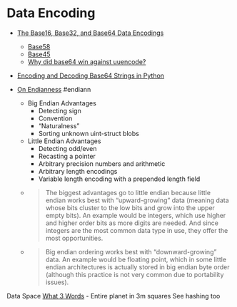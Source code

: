 Data Encoding
=============

* [The Base16, Base32, and Base64 Data Encodings](https://tools.ietf.org/html/rfc3548.html)
    * [Base58](https://tools.ietf.org/id/draft-msporny-base58-01.html)
    * [Base45](https://datatracker.ietf.org/doc/draft-faltstrom-base45/)
    * [Why did base64 win against uuencode?](https://retrocomputing.stackexchange.com/questions/3019/why-did-base64-win-against-uuencode)
* [Encoding and Decoding Base64 Strings in Python](https://stackabuse.com/encoding-and-decoding-base64-strings-in-python/)


* [On Endianness](https://technicalsourcery.net/posts/on-endianness/) #endiann
    * Big Endian Advantages
        * Detecting sign
        * Convention
        * “Naturalness”
        * Sorting unknown uint-struct blobs
    * Little Endian Advantages
        * Detecting odd/even
        * Recasting a pointer
        * Arbitrary precision numbers and arithmetic
        * Arbitrary length encodings
        * Variable length encoding with a prepended length field
    * > The biggest advantages go to little endian because little endian works best with “upward-growing” data (meaning data whose bits cluster to the low bits and grow into the upper empty bits). An example would be integers, which use higher and higher order bits as more digits are needed. And since integers are the most common data type in use, they offer the most opportunities.
    * > Big endian ordering works best with “downward-growing” data. An example would be floating point, which in some little endian architectures is actually stored in big endian byte order (although this practice is not very common due to portability issues).

Data Space
[What 3 Words](https://what3words.com/) - Entire planet in 3m squares
See hashing too
